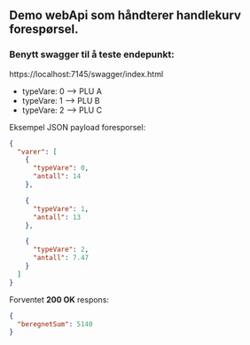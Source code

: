 ## Demo webApi som håndterer handlekurv forespørsel.
### Benytt swagger til å teste endepunkt: 
https://localhost:7145/swagger/index.html

* typeVare: 0 --> PLU A
* typeVare: 1 --> PLU B
* typeVare: 2 --> PLU C

Eksempel JSON payload foresporsel:
```json
{
  "varer": [
    {
      "typeVare": 0,
      "antall": 14
    },

    {
      "typeVare": 1,
      "antall": 13
    },

    {
      "typeVare": 2,
      "antall": 7.47
    }
  ]
}
```

Forventet **200 OK** respons:
```json
{
  "beregnetSum": 5140
}
```

